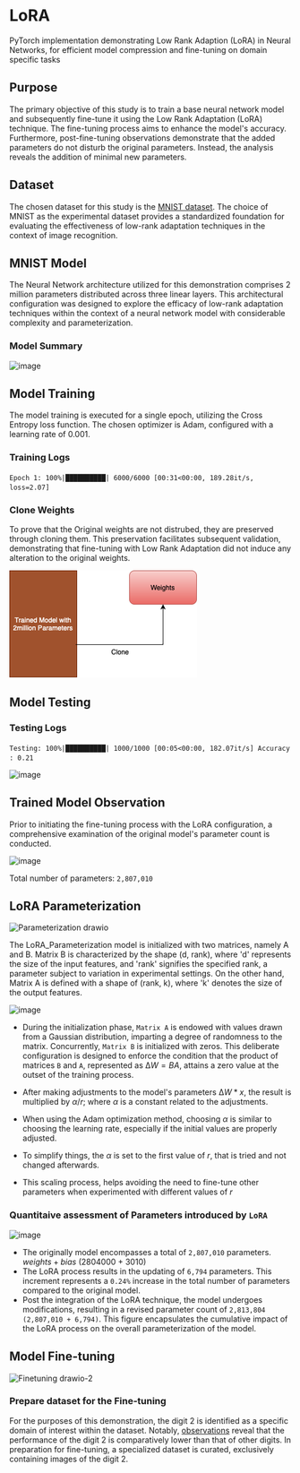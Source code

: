 # LoRA
PyTorch implementation demonstrating Low Rank Adaption (LoRA) in Neural Networks, for efficient model compression and fine-tuning on domain specific tasks

## Purpose

The primary objective of this study is to train a base neural network model and subsequently fine-tune it using the Low Rank Adaptation (LoRA) technique. The fine-tuning process aims to enhance the model's accuracy. Furthermore, post-fine-tuning observations demonstrate that the added parameters do not disturb the original parameters. Instead, the analysis reveals the addition of minimal new parameters.

## Dataset

The chosen dataset for this study is the [MNIST dataset](http://yann.lecun.com/exdb/mnist/). The choice of MNIST as the experimental dataset provides a standardized foundation for evaluating the effectiveness of low-rank adaptation techniques in the context of image recognition.

## MNIST Model

The Neural Network architecture utilized for this demonstration comprises 2 million parameters distributed across three linear layers. This architectural configuration was designed to explore the efficacy of low-rank adaptation techniques within the context of a neural network model with considerable complexity and parameterization.

### Model Summary

![image](https://github.com/bala1802/LoRA/assets/22103095/66e55b72-66a4-4fd0-adbd-225b3f26e95b)


## Model Training

The model training is executed for a single epoch, utilizing the Cross Entropy loss function. The chosen optimizer is Adam, configured with a learning rate of 0.001.

### Training Logs

`Epoch 1: 100%|██████████| 6000/6000 [00:31<00:00, 189.28it/s, loss=2.07]`

### Clone Weights

To prove that the Original weights are not distrubed, they are preserved through cloning them. This preservation facilitates subsequent validation, demonstrating that fine-tuning with Low Rank Adaptation did not induce any alteration to the original weights.

![alt text](WeightPreservation.drawio.png)

## Model Testing

### Testing Logs

`Testing: 100%|██████████| 1000/1000 [00:05<00:00, 182.07it/s]
Accuracy : 0.21`

![image](https://github.com/bala1802/LoRA/assets/22103095/b2f582e8-388c-4295-8477-cde849f27ca1)


## Trained Model Observation

Prior to initiating the fine-tuning process with the LoRA configuration, a comprehensive examination of the original model's parameter count is conducted.

![image](https://github.com/bala1802/LoRA/assets/22103095/9bc46b3f-269d-42c9-a10c-ad15a6b30c0f)

Total number of parameters: `2,807,010`

## LoRA Parameterization

![Parameterization drawio](https://github.com/bala1802/LoRA/assets/22103095/c10ae65c-a95f-45e3-aa65-d23dfd84dc80)


The LoRA_Parameterization model is initialized with two matrices, namely A and B. Matrix B is characterized by the shape (d, rank), where 'd' represents the size of the input features, and 'rank' signifies the specified rank, a parameter subject to variation in experimental settings. On the other hand, Matrix A is defined with a shape of (rank, k), where 'k' denotes the size of the output features.

<img width="985" alt="image" src="https://github.com/bala1802/LoRA/assets/22103095/0685e4b3-5b3d-4b17-ae69-f682d1373251">

* During the initialization phase, `Matrix A` is endowed with values drawn from a Gaussian distribution, imparting a degree of randomness to the matrix. Concurrently, `Matrix B` is initialized with zeros. This deliberate configuration is designed to enforce the condition that the product of matrices `B` and `A`, represented as $∆W = BA$, attains a zero value at the outset of the training process. 

* After making adjustments to the model's parameters $∆W * x$, the result is multiplied by $α/r$; where $α$ is a constant related to the adjustments.

* When using the Adam optimization method, choosing $α$ is similar to choosing the learning rate, especially if the initial values are properly adjusted.

* To simplify things, the $α$ is set to the first value of $r$, that is tried and not changed afterwards.

* This scaling process, helps avoiding the need to fine-tune other parameters when experimented with different values of $r$

### Quantitaive assessment of Parameters introduced by `LoRA`

![image](https://github.com/bala1802/LoRA/assets/22103095/01670dc8-82f4-4a54-8abf-4bcd1c526516)

* The originally model encompasses a total of `2,807,010` parameters. $weights + bias$ (2804000 + 3010)
* The LoRA process results in the updating of `6,794` parameters. This increment represents a `0.24%` increase in the total number of parameters compared to the original model.
* Post the integration of the LoRA technique, the model undergoes modifications, resulting in a revised parameter count of `2,813,804 (2,807,010 + 6,794)`. This figure encapsulates the cumulative impact of the LoRA process on the overall parameterization of the model.

## Model Fine-tuning

![Finetuning drawio-2](https://github.com/bala1802/LoRA/assets/22103095/df7ade0c-c739-42cd-90bb-c8ccaf1983cd)

### Prepare dataset for the Fine-tuning

For the purposes of this demonstration, the digit 2 is identified as a specific domain of interest within the dataset. Notably, [observations](https://github.com/bala1802/LoRA/blob/main/README.md#testing-logs) reveal that the performance of the digit 2 is comparatively lower than that of other digits. In preparation for fine-tuning, a specialized dataset is curated, exclusively containing images of the digit 2.



